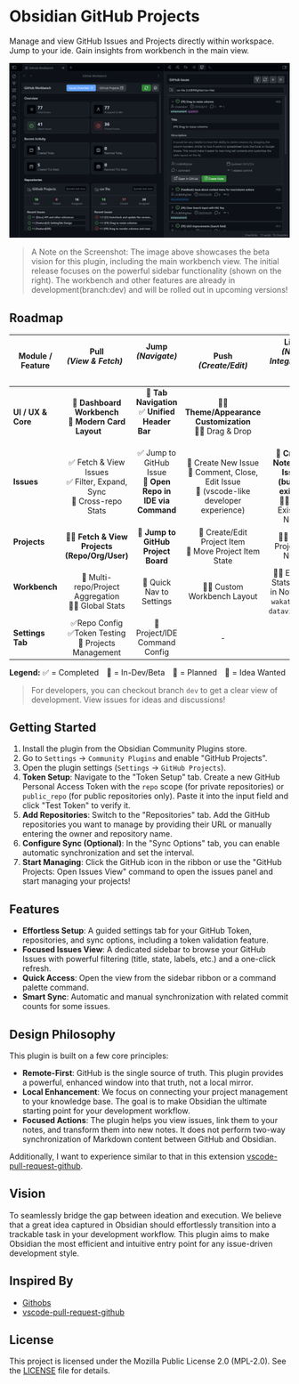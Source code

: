# Obsidian GitHub Projects

Manage and view GitHub Issues and Projects directly within workspace. Jump to your ide. Gain insights from workbench in the main view.

![beta-preview](./assets/beta.png)

> A Note on the Screenshot: The image above showcases the beta vision for this plugin, including the main workbench view. The initial release focuses on the powerful sidebar functionality (shown on the right). The workbench and other features are already in development(branch:dev) and will be rolled out in upcoming versions!

## Roadmap


| Module / Feature         |      **Pull**<br>*(View & Fetch)*                                      |  **Jump**<br>*(Navigate)*                                           |                                  **Push**<br>*(Create/Edit)*                                   |   **Link**<br>*(Note Integration)*                                      |
| ------------------------ | :--------------------------------------------------------------------: | :-----------------------------------------------------------------: | :--------------------------------------------------------------------------------------------: | :---------------------------------------------------------------------: |
| **UI / UX & Core**       |    🚀 **Dashboard Workbench**<br>🚀 **Modern Card Layout**             |  🚀 **Tab Navigation**<br>✅ **Unified Header Bar**                  |                  🚧🤔 **Theme/Appearance Customization**<br>🚧🤔 Drag & Drop                   |                                    -                                    |
| **Issues**               | ✅ Fetch & View Issues<br>✅ Filter, Expand, Sync<br>🚀 Cross-repo Stats | ✅ Jump to GitHub Issue<br>🚀 **Open Repo in IDE via Command**       | 🚧 Create New Issue<br>🚧 Comment, Close, Edit Issue <br>🚧 (vscode-like developer experience) | 🚀 **Create Note from Issue (button exists)**<br>🚧🤔Link Existing Note |
| **Projects**             |             🚀🤔 **Fetch & View Projects (Repo/Org/User)**             |                 🚀 **Jump to GitHub Project Board**                 |                   🚧 Create/Edit Project Item<br>🚧 Move Project Item State                    |                        🚧🤔 Link Project to Note                        |
| **Workbench**            |         🚀 Multi-repo/Project Aggregation<br>🚀🤔 Global Stats         |                      🚀 Quick Nav to Settings                       |                                  🚧🤔 Custom Workbench Layout                                  |    🚧🤔 Embed Stats Block in Note (like `wakatime` or `dataview.js`)    |
| **Settings Tab**         |       ✅Repo Config <br>✅Token Testing<br>🚀 Projects Management        |                    🚀 Project/IDE Command Config                    |                                               -                                                |                                    -                                    |

**Legend:** ✅ = Completed 🚀 = In-Dev/Beta 🚧 = Planned 🤔 = Idea Wanted

> For developers, you can checkout branch `dev` to get a clear view of development. View issues for ideas and discussions!

## Getting Started

1.  Install the plugin from the Obsidian Community Plugins store.
2.  Go to `Settings` -> `Community Plugins` and enable "GitHub Projects".
3.  Open the plugin settings (`Settings` -> `GitHub Projects`).
4.  **Token Setup**: Navigate to the "Token Setup" tab. Create a new GitHub Personal Access Token with the `repo` scope (for private repositories) or `public_repo` (for public repositories only). Paste it into the input field and click "Test Token" to verify it.
5.  **Add Repositories**: Switch to the "Repositories" tab. Add the GitHub repositories you want to manage by providing their URL or manually entering the owner and repository name.
6.  **Configure Sync (Optional)**: In the "Sync Options" tab, you can enable automatic synchronization and set the interval.
7.  **Start Managing**: Click the GitHub icon in the ribbon or use the "GitHub Projects: Open Issues View" command to open the issues panel and start managing your projects!

## Features

- **Effortless Setup**: A guided settings tab for your GitHub Token, repositories, and sync options, including a token validation feature.
- **Focused Issues View**: A dedicated sidebar to browse your GitHub Issues with powerful filtering (title, state, labels, etc.) and a one-click refresh.
- **Quick Access**: Open the view from the sidebar ribbon or a command palette command.
- **Smart Sync**: Automatic and manual synchronization with related commit counts for some issues.

## Design Philosophy

This plugin is built on a few core principles:

- **Remote-First**: GitHub is the single source of truth. This plugin provides a powerful, enhanced window into that truth, not a local mirror.
- **Local Enhancement**: We focus on connecting your project management to your knowledge base. The goal is to make Obsidian the ultimate starting point for your development workflow.
- **Focused Actions**: The plugin helps you view issues, link them to your notes, and transform them into new notes. It does not perform two-way synchronization of Markdown content between GitHub and Obsidian.

Additionally, I want to experience similar to that in this extension [vscode-pull-request-github](https://github.com/microsoft/vscode-pull-request-github).

## Vision

To seamlessly bridge the gap between ideation and execution. We believe that a great idea captured in Obsidian should effortlessly transition into a trackable task in your development workflow. This plugin aims to make Obsidian the most efficient and intuitive entry point for any issue-driven development style.

## Inspired By

-   [Githobs](https://github.com/GabAlpha/obsidian-githobs)
-   [vscode-pull-request-github](https://github.com/microsoft/vscode-pull-request-github)

## License

This project is licensed under the Mozilla Public License 2.0 (MPL-2.0). See the [LICENSE](./LICENSE) file for details.

<!--## Vision(outdated)

How do I want to use this plugin?

"Within an Obsidian workspace, an idea is refined into a task note with acceptance criteria and then created as a GitHub Issue with a single click. Subsequently, in VS Code, a branch is created from the Issue, a failing test is written, and then an MCP service is invoked to automatically package the Issue description, relevant ADRs, and code into a rich context, driving Copilot to efficiently code until the test passes. Finally, the creation, self-review, and CI triggering of a PR are completed within VS Code, and delivery is accomplished through a standardized release script."

This plugin is designed to efficiently bridge the gap between Obsidian and GitHub.
-->
